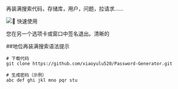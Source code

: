 再装满搜索代码，存储库，用户，问题，拉请求……

![🚀 快速使用](https://img.shields.io/badge/Python-3.8+-blue)

您在另一个选项卡或窗口中签名退出。清晰的

##地位再装满搜索语法提示
```刷新会话。反馈
# 下载代码
git clone https://github.com/xiaoyulu520/Password-Generator.git

# 生成密码（示例）
abc def ghi jkl mno pqr stu

